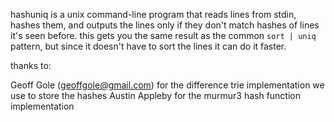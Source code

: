 
hashuniq is a unix command-line program that reads lines from stdin, hashes them, and outputs the lines only if they don't match hashes of lines it's seen before.
this gets you the same result as the common `sort | uniq` pattern, but since it doesn't have to sort the lines it can do it faster.

thanks to:

Geoff Gole (geoffgole@gmail.com) for the difference trie implementation we use to store the hashes
Austin Appleby for the murmur3 hash function implementation
